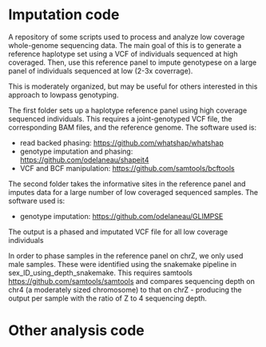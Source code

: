 # Imputation code
A repository of some scripts used to process and analyze low coverage whole-genome sequencing data. The main goal of this is to generate a reference haplotype set using a VCF of individuals sequenced at high coveraged. Then, use this reference panel to impute genotypese on a large panel of individuals sequenced at low (2-3x coverrage).

This is moderately organized, but may be useful for others interested in this approach to lowpass genotyping.

The first folder sets up a haplotype reference panel using high coverage sequenced individuals. This requires a joint-genotyped VCF file, the corresponding BAM files, and the reference genome. The software used is:
- read backed phasing: https://github.com/whatshap/whatshap
- genotype imputation and phasing: https://github.com/odelaneau/shapeit4
- VCF and BCF manipulation: https://github.com/samtools/bcftools

The second folder takes the informative sites in the reference panel and imputes data for a large number of low coveraged sequenced samples. The software used is:
- genotype imputation: https://github.com/odelaneau/GLIMPSE

The output is a phased and imputated VCF file for all low coverage individuals

In order to phase samples in the reference panel on chrZ, we only used male samples. These were identified using the snakemake pipeline in sex_ID_using_depth_snakemake. This requires samtools https://github.com/samtools/samtools and compares sequencing depth on chr4 (a moderately sized chromosome) to that on chrZ - producing the output per sample with the ratio of Z to 4 sequencing depth. 

# Other analysis code